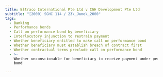 ```yaml
---
title: Eltraco International Pte Ltd v CGH Development Pte Ltd
subtitle: "[2000] SGHC 114 / 23\_June\_2000"
tags:
  - Banking
  - Performance bonds
  - Call on performance bond by beneficiary
  - Interlocutory injunction to restrain payment
  - Whether beneficiary entitled to make call on performance bond
  - Whether beneficiary must establish breach of contract first
  - Whether contractual terms preclude call on performance bond
  - >-
    Whether unconscionable for beneficiary to receive payment under performance
    bond

---
```


